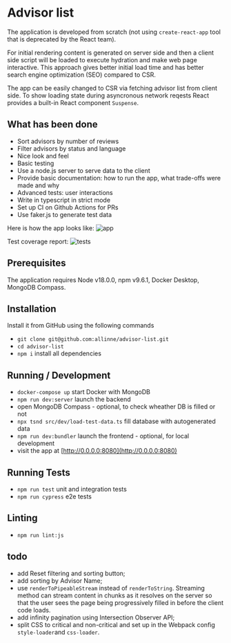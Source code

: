 # Advisor list

The application is developed from scratch (not using `create-react-app` tool that is deprecated by the React team).

For initial rendering content is generated on server side and then a client side script will be loaded to execute hydration and make web page interactive.
This approach gives better initial load time and has better search engine optimization (SEO) compared to CSR.

The app can be easily changed to CSR via fetching advisor list from client side. To show loading state during asyncronous network reqests React provides a built-in React component `Suspense`.

## What has been done

* Sort advisors by number of reviews
* Filter advisors by status and language
* Nice look and feel
* Basic testing
* Use a node.js server to serve data to the client
* Provide basic documentation: how to run the app, what trade-offs were made and why
* Advanced tests: user interactions
* Write in typescript in strict mode
* Set up CI on Github Actions for PRs
* Use faker.js to generate test data

Here is how the app looks like:
![app](https://github.com/allinne/advisor-list/assets/888989/3d5dfdd2-cb6f-4402-bf7c-17683c8d6d23 "Advisor list sorted by Reviews")

Test coverage report:
![tests](https://github.com/allinne/advisor-list/assets/888989/5b27254b-fd3d-44be-b17a-c2787e5b22e7 "Test coverage")

## Prerequisites

The application requires Node v18.0.0, npm v9.6.1, Docker Desktop, MongoDB Compass.

## Installation

Install it from GitHub using the following commands
* `git clone git@github.com:allinne/advisor-list.git`
* `cd advisor-list`
* `npm i` install all dependencies

## Running / Development

* `docker-compose up` start Docker with MongoDB
* `npm run dev:server` launch the backend
* open MongoDB Compass - optional, to check wheather DB is filled or not
* `npx tsnd src/dev/load-test-data.ts` fill database with autogenerated data
* `npm run dev:bundler` launch the frontend - optional, for local development
* visit the app at [http://0.0.0.0:8080](http://0.0.0.0:8080)

## Running Tests

* `npm run test` unit and integration tests
* `npm run cypress` e2e tests

## Linting

* `npm run lint:js`

## todo
* add Reset filtering and sorting button;
* add sorting by Advisor Name;
* use `renderToPipeableStream` instead of `renderToString`. Streaming method can stream content in chunks as it resolves on the server so that the user sees the page being progressively filled in before the client code loads.
* add infinity pagination using Intersection Observer API;
* split CSS to critical and non-critical and set up in the Webpack config `style-loader`and `css-loader`.
